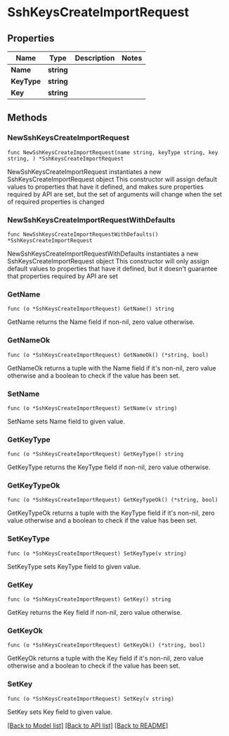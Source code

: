 # SshKeysCreateImportRequest

## Properties

Name | Type | Description | Notes
------------ | ------------- | ------------- | -------------
**Name** | **string** |  | 
**KeyType** | **string** |  | 
**Key** | **string** |  | 

## Methods

### NewSshKeysCreateImportRequest

`func NewSshKeysCreateImportRequest(name string, keyType string, key string, ) *SshKeysCreateImportRequest`

NewSshKeysCreateImportRequest instantiates a new SshKeysCreateImportRequest object
This constructor will assign default values to properties that have it defined,
and makes sure properties required by API are set, but the set of arguments
will change when the set of required properties is changed

### NewSshKeysCreateImportRequestWithDefaults

`func NewSshKeysCreateImportRequestWithDefaults() *SshKeysCreateImportRequest`

NewSshKeysCreateImportRequestWithDefaults instantiates a new SshKeysCreateImportRequest object
This constructor will only assign default values to properties that have it defined,
but it doesn't guarantee that properties required by API are set

### GetName

`func (o *SshKeysCreateImportRequest) GetName() string`

GetName returns the Name field if non-nil, zero value otherwise.

### GetNameOk

`func (o *SshKeysCreateImportRequest) GetNameOk() (*string, bool)`

GetNameOk returns a tuple with the Name field if it's non-nil, zero value otherwise
and a boolean to check if the value has been set.

### SetName

`func (o *SshKeysCreateImportRequest) SetName(v string)`

SetName sets Name field to given value.


### GetKeyType

`func (o *SshKeysCreateImportRequest) GetKeyType() string`

GetKeyType returns the KeyType field if non-nil, zero value otherwise.

### GetKeyTypeOk

`func (o *SshKeysCreateImportRequest) GetKeyTypeOk() (*string, bool)`

GetKeyTypeOk returns a tuple with the KeyType field if it's non-nil, zero value otherwise
and a boolean to check if the value has been set.

### SetKeyType

`func (o *SshKeysCreateImportRequest) SetKeyType(v string)`

SetKeyType sets KeyType field to given value.


### GetKey

`func (o *SshKeysCreateImportRequest) GetKey() string`

GetKey returns the Key field if non-nil, zero value otherwise.

### GetKeyOk

`func (o *SshKeysCreateImportRequest) GetKeyOk() (*string, bool)`

GetKeyOk returns a tuple with the Key field if it's non-nil, zero value otherwise
and a boolean to check if the value has been set.

### SetKey

`func (o *SshKeysCreateImportRequest) SetKey(v string)`

SetKey sets Key field to given value.



[[Back to Model list]](../README.md#documentation-for-models) [[Back to API list]](../README.md#documentation-for-api-endpoints) [[Back to README]](../README.md)


